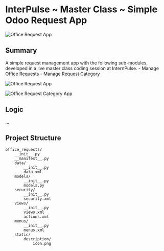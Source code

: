 # InterPulse ~ Master Class ~ Simple Odoo Request App

![Office Request App](/office_requests/static/description/app_info.png)

## Summary

A simple request management app with the following sub-modules, 
developed in a live master class coding session at InternPulse.
    - Manage Office Requests
    - Manage Request Category

![Office Request App](/office_requests/static/description/office_request_app.png)

![Office Request Category App](/office_requests/static/description/office_request_category_app.png)

## Logic

...

## Project Structure

```
office_requests/
    __init__.py
    __manifest__.py
    data/
        __init__.py
        data.xml
    models/
        __init__.py
        models.py
    security/
        __init__.py
        security.xml
    views/
        __init__.py
        views.xml
        actions.xml
    menus/
        __init__.py
        menus.xml
    static/
        description/
            icon.png
```
